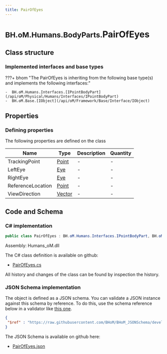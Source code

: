 ```yaml
---
title: PairOfEyes
---
```


# <small>BH.oM.Humans.BodyParts.</small>**PairOfEyes**



## Class structure

### Implemented interfaces and base types

???+ bhom "The PairOfEyes is inheriting from the following base type(s) and implements the following interfaces:"

    -  BH.oM.Humans.Interfaces.[IPointBodyPart](/api/oM/Physical/Humans/Interfaces/IPointBodyPart)
    -  BH.oM.Base.[IObject](/api/oM/Framework/Base/Interface/IObject)


## Properties



### Defining properties

The following properties are defined on the class

| Name             | Type             | Description      | Quantity         |
|------------------|------------------|------------------|------------------|
| TrackingPoint | [Point](/api/oM/Dimensional/Geometry/Vector/Point) | - | - |
| LeftEye | [Eye](/api/oM/Physical/Humans/BodyParts/Eye) | - | - |
| RightEye | [Eye](/api/oM/Physical/Humans/BodyParts/Eye) | - | - |
| ReferenceLocation | [Point](/api/oM/Dimensional/Geometry/Vector/Point) | - | - |
| ViewDirection | [Vector](/api/oM/Dimensional/Geometry/Vector/Vector) | - | - |


## Code and Schema

### C# implementation

``` C# title="C#"
public class PairOfEyes : BH.oM.Humans.Interfaces.IPointBodyPart, BH.oM.Base.IObject
```

Assembly: Humans_oM.dll

The C# class definition is available on github:

- [PairOfEyes.cs](https://github.com/BHoM/BHoM/blob/develop/Humans_oM/BodyParts\PairOfEyes.cs)

All history and changes of the class can be found by inspection the history.
### JSON Schema implementation

The object is defined as a JSON schema. You can validate a JSON instance against this schema by reference. To do this, use the schema reference below in a validator like [this one](https://www.jsonschemavalidator.net/).

``` json title="JSON Schema"
{
 "$ref" : "https://raw.githubusercontent.com/BHoM/BHoM_JSONSchema/develop/Humans_oM/BodyParts/PairOfEyes.json"
}
```

The JSON Schema is available on github here:

- [PairOfEyes.json](https://github.com/BHoM/BHoM_JSONSchema/blob/develop/Humans_oM/BodyParts/PairOfEyes.json)
